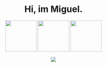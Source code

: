<div align='center'>

# Hi, im Miguel. 
 
 <img src="https://cdn.jsdelivr.net/gh/devicons/devicon/icons/c/c-original.svg" height = 100px;/> <img src="https://cdn.jsdelivr.net/gh/devicons/devicon/icons/vscode/vscode-original-wordmark.svg" height = 100px;/> 
            <img src="https://cdn.jsdelivr.net/gh/devicons/devicon/icons/linux/linux-original.svg" height = 100px;/>
 
<a href = "mailto:t4miguelchave@gmail.com"><img src="https://img.shields.io/badge/Gmail-D14836?style=for-the-badge&logo=gmail&logoColor=white" target="_blank"></a>
